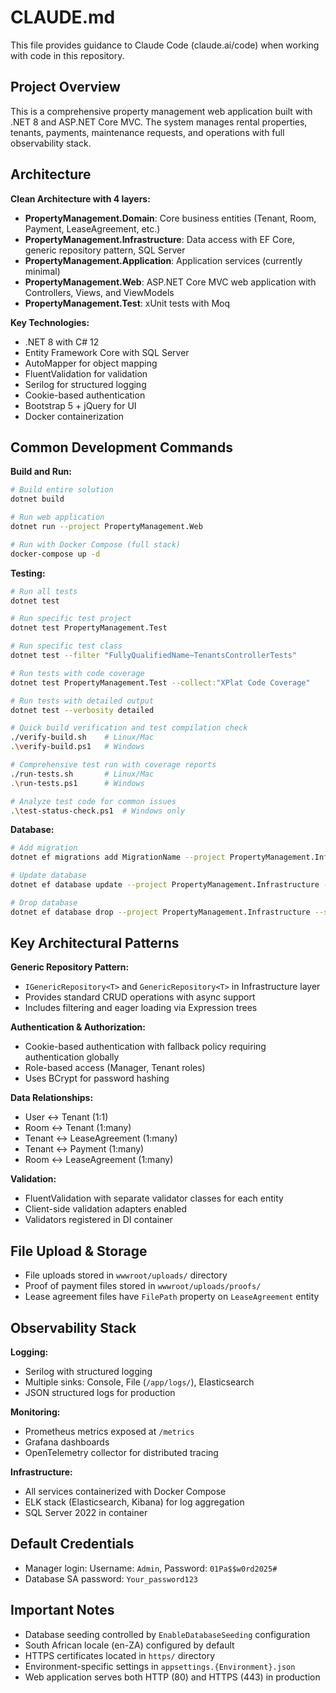 # CLAUDE.md

This file provides guidance to Claude Code (claude.ai/code) when working with code in this repository.

## Project Overview

This is a comprehensive property management web application built with .NET 8 and ASP.NET Core MVC. The system manages rental properties, tenants, payments, maintenance requests, and operations with full observability stack.

## Architecture

**Clean Architecture with 4 layers:**
- **PropertyManagement.Domain**: Core business entities (Tenant, Room, Payment, LeaseAgreement, etc.)
- **PropertyManagement.Infrastructure**: Data access with EF Core, generic repository pattern, SQL Server
- **PropertyManagement.Application**: Application services (currently minimal)
- **PropertyManagement.Web**: ASP.NET Core MVC web application with Controllers, Views, and ViewModels
- **PropertyManagement.Test**: xUnit tests with Moq

**Key Technologies:**
- .NET 8 with C# 12
- Entity Framework Core with SQL Server
- AutoMapper for object mapping
- FluentValidation for validation
- Serilog for structured logging
- Cookie-based authentication
- Bootstrap 5 + jQuery for UI
- Docker containerization

## Common Development Commands

**Build and Run:**
```bash
# Build entire solution
dotnet build

# Run web application
dotnet run --project PropertyManagement.Web

# Run with Docker Compose (full stack)
docker-compose up -d
```

**Testing:**
```bash
# Run all tests
dotnet test

# Run specific test project
dotnet test PropertyManagement.Test

# Run specific test class
dotnet test --filter "FullyQualifiedName~TenantsControllerTests"

# Run tests with code coverage
dotnet test PropertyManagement.Test --collect:"XPlat Code Coverage"

# Run tests with detailed output
dotnet test --verbosity detailed

# Quick build verification and test compilation check
./verify-build.sh    # Linux/Mac
.\verify-build.ps1   # Windows

# Comprehensive test run with coverage reports
./run-tests.sh       # Linux/Mac
.\run-tests.ps1      # Windows

# Analyze test code for common issues
.\test-status-check.ps1  # Windows only
```

**Database:**
```bash
# Add migration
dotnet ef migrations add MigrationName --project PropertyManagement.Infrastructure --startup-project PropertyManagement.Web

# Update database
dotnet ef database update --project PropertyManagement.Infrastructure --startup-project PropertyManagement.Web

# Drop database
dotnet ef database drop --project PropertyManagement.Infrastructure --startup-project PropertyManagement.Web
```

## Key Architectural Patterns

**Generic Repository Pattern:**
- `IGenericRepository<T>` and `GenericRepository<T>` in Infrastructure layer
- Provides standard CRUD operations with async support
- Includes filtering and eager loading via Expression trees

**Authentication & Authorization:**
- Cookie-based authentication with fallback policy requiring authentication globally
- Role-based access (Manager, Tenant roles)
- Uses BCrypt for password hashing

**Data Relationships:**
- User ↔ Tenant (1:1)
- Room ↔ Tenant (1:many)
- Tenant ↔ LeaseAgreement (1:many)
- Tenant ↔ Payment (1:many)
- Room ↔ LeaseAgreement (1:many)

**Validation:**
- FluentValidation with separate validator classes for each entity
- Client-side validation adapters enabled
- Validators registered in DI container

## File Upload & Storage

- File uploads stored in `wwwroot/uploads/` directory
- Proof of payment files stored in `wwwroot/uploads/proofs/`
- Lease agreement files have `FilePath` property on `LeaseAgreement` entity

## Observability Stack

**Logging:**
- Serilog with structured logging
- Multiple sinks: Console, File (`/app/logs/`), Elasticsearch
- JSON structured logs for production

**Monitoring:**
- Prometheus metrics exposed at `/metrics`
- Grafana dashboards
- OpenTelemetry collector for distributed tracing

**Infrastructure:**
- All services containerized with Docker Compose
- ELK stack (Elasticsearch, Kibana) for log aggregation
- SQL Server 2022 in container

## Default Credentials

- Manager login: Username: `Admin`, Password: `01Pa$$w0rd2025#`
- Database SA password: `Your_password123`

## Important Notes

- Database seeding controlled by `EnableDatabaseSeeding` configuration
- South African locale (en-ZA) configured by default
- HTTPS certificates located in `https/` directory
- Environment-specific settings in `appsettings.{Environment}.json`
- Web application serves both HTTP (80) and HTTPS (443) in production